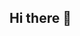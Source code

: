 ## Hi there 👋

<!--
🎯Analise de dados, unindo visão analítica com conhecimento em Engenharia de Produção, Business Intelligence e Supply Chain. 

🔍 Sou graduado em Engenharia de Produção, com pós-graduação em Inteligência de Negócios e Engenharia de Suprimentos, e especialização em BI com foco no ecossistema Power BI (ETL com Power Query, modelagem de dados, DAX, dashboards e relatórios interativos).

📊 Tenho experiência em Planejamento de Demanda, Suprimentos, Inteligência de Mercado e Gerenciamento de Categorias, além de vivência como Gerente de Licenciamento Ambiental, o que me proporcionou visão ampla e sistêmica de negócios e operações industriais

🛠️ Principais habilidades e ferramentas:

Power BI, DAX, Power Query
SQL para consultas e análises
Excel avançado e Pacote Office
Tableau
Lean Six Sigma – Green Belt
Noções de Python e uso de IA aplicada a resolução de problemas

🌍 Inglês Intermediário | Visão estratégica | Forte capacidade de análise e integração entre áreas.
-->
